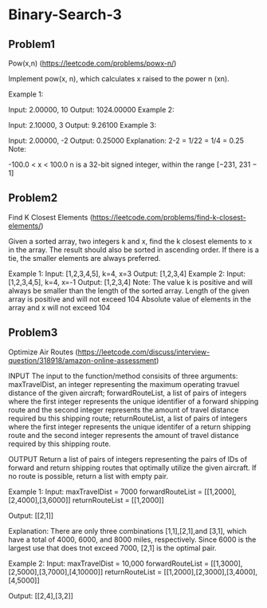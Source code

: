 # Binary-Search-3

## Problem1 
Pow(x,n) (https://leetcode.com/problems/powx-n/)

Implement pow(x, n), which calculates x raised to the power n (xn).

Example 1:

Input: 2.00000, 10
Output: 1024.00000
Example 2:

Input: 2.10000, 3
Output: 9.26100
Example 3:

Input: 2.00000, -2
Output: 0.25000
Explanation: 2-2 = 1/22 = 1/4 = 0.25
Note:

-100.0 < x < 100.0
n is a 32-bit signed integer, within the range [−231, 231 − 1]

## Problem2 
Find K Closest Elements (https://leetcode.com/problems/find-k-closest-elements/)


Given a sorted array, two integers k and x, find the k closest elements to x in the array. The result should also be sorted in ascending order. If there is a tie, the smaller elements are always preferred.

Example 1:
Input: [1,2,3,4,5], k=4, x=3
Output: [1,2,3,4]
Example 2:
Input: [1,2,3,4,5], k=4, x=-1
Output: [1,2,3,4]
Note:
The value k is positive and will always be smaller than the length of the sorted array.
Length of the given array is positive and will not exceed 104
Absolute value of elements in the array and x will not exceed 104


## Problem3
Optimize Air Routes (https://leetcode.com/discuss/interview-question/318918/amazon-online-assessment)

INPUT
The input to the function/method consisits of three arguments:
maxTravelDist, an integer representing the maximum operating travuel distance of the given aircraft;
forwardRouteList, a list of pairs of integers where the first integer represents the unique identifier of a forward shipping
route and the second integer represents the amount of travel distance required bu this shipping route;
returnRouteList, a list of pairs of integers where the first integer represents the unique identifer of a return shipping route
and the second integer represents the amount of travel distance required by this shipping route.

OUTPUT
Return a list of pairs of integers representing the pairs of IDs of forward and return shipping routes that optimally utilize the given aircraft. If no route is possible, return a list with empty pair.

Example 1:
Input:
maxTravelDist = 7000
forwardRouteList = [[1,2000],[2,4000],[3,6000]]
returnRouteList = [[1,2000]]

Output:
[[2,1]]

Explanation:
There are only three combinations [1,1],[2,1],and [3,1], which have a total of 4000, 6000, and 8000 miles, respectively. Since 6000 is the largest use that does tnot exceed 7000, [2,1] is the optimal pair.

Example 2:
Input:
maxTravelDist = 10,000
forwardRouteList = [[1,3000],[2,5000],[3,7000],[4,10000]]
returnRouteList = [[1,2000],[2,3000],[3,4000],[4,5000]]

Output:
[[2,4],[3,2]]
